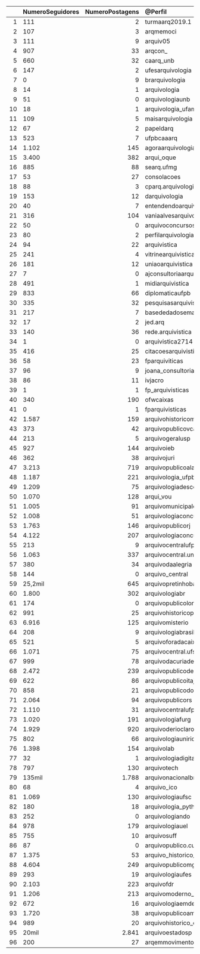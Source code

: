 |    | NumeroSeguidores   |   NumeroPostagens | @Perfil                        | url                                                       |
|---:|:-------------------|------------------:|:-------------------------------|:----------------------------------------------------------|
|  1 | 111                |             2     | turmaarq2019.1                 | https://www.instagram.com/turmaarq2019.1/                 |
|  2 | 107                |             3     | arqmemoci                      | https://www.instagram.com/arqmemoci/                      |
|  3 | 111                |             9     | arquiv05                       | https://www.instagram.com/arquiv05/                       |
|  4 | 907                |            33     | arqcon_                        | https://www.instagram.com/arqcon_/                        |
|  5 | 660                |            32     | caarq_unb                      | https://www.instagram.com/caarq_unb/                      |
|  6 | 147                |             2     | ufesarquivologia               | https://www.instagram.com/ufesarquivologia/               |
|  7 | 0                  |             9     | brarquivologia                 | https://www.instagram.com/brarquivologia/                 |
|  8 | 14                 |             1     | arquivologia                   | https://www.instagram.com/arquivologia/                   |
|  9 | 51                 |             0     | arquivologiaunb                | https://www.instagram.com/arquivologiaunb/                |
| 10 | 18                 |             1     | arquivologia_ufam              | https://www.instagram.com/arquivologia_ufam/              |
| 11 | 109                |             5     | maisarquivologia               | https://www.instagram.com/maisarquivologia/               |
| 12 | 67                 |             2     | papeldarq                      | https://www.instagram.com/papeldarq/                      |
| 13 | 523                |             7     | ufpbcaaarq                     | https://www.instagram.com/ufpbcaaarq/                     |
| 14 | 1.102              |           145     | agoraarquivologia              | https://www.instagram.com/agoraarquivologia/              |
| 15 | 3.400              |           382     | arqui_oque                     | https://www.instagram.com/arqui_oque/                     |
| 16 | 885                |            88     | searq.ufmg                     | https://www.instagram.com/searq.ufmg/                     |
| 17 | 53                 |            27     | consolacoes                    | https://www.instagram.com/consolacoes/                    |
| 18 | 88                 |             3     | cparq.arquivologia             | https://www.instagram.com/cparq.arquivologia/             |
| 19 | 153                |            12     | darquivologia                  | https://www.instagram.com/darquivologia/                  |
| 20 | 40                 |             7     | entendendoarquivologia0        | https://www.instagram.com/entendendoarquivologia0/        |
| 21 | 316                |           104     | vaniaalvesarquivologia         | https://www.instagram.com/vaniaalvesarquivologia/         |
| 22 | 50                 |             0     | arquivoconcursosonline         | https://www.instagram.com/arquivoconcursosonline/         |
| 23 | 80                 |             2     | perfilarquivologia             | https://www.instagram.com/perfilarquivologia/             |
| 24 | 94                 |            22     | arquivistica                   | https://www.instagram.com/arquivistica/                   |
| 25 | 241                |             4     | vitrinearquivistica            | https://www.instagram.com/vitrinearquivistica/            |
| 26 | 181                |            12     | uniaoarquivistica              | https://www.instagram.com/uniaoarquivistica/              |
| 27 | 7                  |             0     | ajconsultoriaarquivistica      | https://www.instagram.com/ajconsultoriaarquivistica/      |
| 28 | 491                |             1     | midiarquivistica               | https://www.instagram.com/midiarquivistica/               |
| 29 | 833                |            66     | diplomaticaufpb                | https://www.instagram.com/diplomaticaufpb/                |
| 30 | 335                |            32     | pesquisasarquivisticas         | https://www.instagram.com/pesquisasarquivisticas/         |
| 31 | 217                |             7     | basededadosemarquivistica_bda  | https://www.instagram.com/basededadosemarquivistica_bda/  |
| 32 | 17                 |             2     | jed.arq                        | https://www.instagram.com/jed.arq/                        |
| 33 | 140                |            36     | rede.arquivistica              | https://www.instagram.com/rede.arquivistica/              |
| 34 | 1                  |             0     | arquivistica2714               | https://www.instagram.com/arquivistica2714/               |
| 35 | 416                |            25     | citacoesarquivisticas          | https://www.instagram.com/citacoesarquivisticas/          |
| 36 | 58                 |            23     | fparquiviticas                 | https://www.instagram.com/fparquiviticas/                 |
| 37 | 96                 |             9     | joana_consultoria_arquivistica | https://www.instagram.com/joana_consultoria_arquivistica/ |
| 38 | 86                 |            11     | ivjacro                        | https://www.instagram.com/ivjacro/                        |
| 39 | 1                  |             1     | fp_arquivisticas               | https://www.instagram.com/fp_arquivisticas/               |
| 40 | 340                |           190     | ofwcaixas                      | https://www.instagram.com/ofwcaixas/                      |
| 41 | 0                  |             1     | fparquivisticas                | https://www.instagram.com/fparquivisticas/                |
| 42 | 1.587              |           159     | arquivohistoricomunicipalsp    | https://www.instagram.com/arquivohistoricomunicipalsp/    |
| 43 | 373                |            42     | arquivopublicovca              | https://www.instagram.com/arquivopublicovca/              |
| 44 | 213                |             5     | arquivogeralusp                | https://www.instagram.com/arquivogeralusp/                |
| 45 | 927                |           144     | arquivoieb                     | https://www.instagram.com/arquivoieb/                     |
| 46 | 362                |            38     | arquivojuri                    | https://www.instagram.com/arquivojuri/                    |
| 47 | 3.213              |           719     | arquivopublicoalagoas          | https://www.instagram.com/arquivopublicoalagoas/          |
| 48 | 1.187              |           221     | arquivologia_ufpb              | https://www.instagram.com/arquivologia_ufpb/              |
| 49 | 1.209              |            75     | arquivologiadescomplicada      | https://www.instagram.com/arquivologiadescomplicada/      |
| 50 | 1.070              |           128     | arqui_vou                      | https://www.instagram.com/arqui_vou/                      |
| 51 | 1.005              |            91     | arquivomunicipaldecampinas     | https://www.instagram.com/arquivomunicipaldecampinas/     |
| 52 | 1.008              |            51     | arquivologiaconcurso           | https://www.instagram.com/arquivologiaconcurso/           |
| 53 | 1.763              |           146     | arquivopublicorj               | https://www.instagram.com/arquivopublicorj/               |
| 54 | 4.122              |           207     | arquivologiaconcursos          | https://www.instagram.com/arquivologiaconcursos/          |
| 55 | 213                |             9     | arquivocentralufpa             | https://www.instagram.com/arquivocentralufpa/             |
| 56 | 1.063              |           337     | arquivocentral.unirio          | https://www.instagram.com/arquivocentral.unirio/          |
| 57 | 380                |            34     | arquivodaalegria               | https://www.instagram.com/arquivodaalegria/               |
| 58 | 144                |             0     | arquivo_central                | https://www.instagram.com/arquivo_central/                |
| 59 | 25,2mil            |           645     | arquivopretinhobasico          | https://www.instagram.com/arquivopretinhobasico/          |
| 60 | 1.800              |           302     | arquivologiabr                 | https://www.instagram.com/arquivologiabr/                 |
| 61 | 174                |             0     | arquivopublicolondrina         | https://www.instagram.com/arquivopublicolondrina/         |
| 62 | 991                |            25     | arquivohistoricopoa            | https://www.instagram.com/arquivohistoricopoa/            |
| 63 | 6.916              |           125     | arquivomisterio                | https://www.instagram.com/arquivomisterio/                |
| 64 | 208                |             9     | arquivologiabrasil             | https://www.instagram.com/arquivologiabrasil/             |
| 65 | 521                |             5     | arquivoforadacaixa             | https://www.instagram.com/arquivoforadacaixa/             |
| 66 | 1.071              |            75     | arquivocentral.ufsc            | https://www.instagram.com/arquivocentral.ufsc/            |
| 67 | 999                |            78     | arquivodacuriademaceio         | https://www.instagram.com/arquivodacuriademaceio/         |
| 68 | 2.472              |           239     | arquivopublicodepernambuco     | https://www.instagram.com/arquivopublicodepernambuco/     |
| 69 | 622                |            86     | arquivopublicoitajai           | https://www.instagram.com/arquivopublicoitajai/           |
| 70 | 858                |            21     | arquivopublicodopi             | https://www.instagram.com/arquivopublicodopi/             |
| 71 | 2.064              |            94     | arquivopublicors               | https://www.instagram.com/arquivopublicors/               |
| 72 | 1.110              |            31     | arquivocentralufpb             | https://www.instagram.com/arquivocentralufpb/             |
| 73 | 1.020              |           191     | arquivologiafurg               | https://www.instagram.com/arquivologiafurg/               |
| 74 | 1.929              |           920     | arquivoderioclaro              | https://www.instagram.com/arquivoderioclaro/              |
| 75 | 802                |            66     | arquivologiaunirio             | https://www.instagram.com/arquivologiaunirio/             |
| 76 | 1.398              |           154     | arquivolab                     | https://www.instagram.com/arquivolab/                     |
| 77 | 32                 |             1     | arquivologiadigital            | https://www.instagram.com/arquivologiadigital/            |
| 78 | 797                |           130     | arquivotech                    | https://www.instagram.com/arquivotech/                    |
| 79 | 135mil             |             1.788 | arquivonacionalbrasil          | https://www.instagram.com/arquivonacionalbrasil/          |
| 80 | 68                 |             4     | arquivo_ico                    | https://www.instagram.com/arquivo_ico/                    |
| 81 | 1.069              |           130     | arquivologiaufsc               | https://www.instagram.com/arquivologiaufsc/               |
| 82 | 180                |            18     | arquivologia_python            | https://www.instagram.com/arquivologia_python/            |
| 83 | 252                |             0     | arquivologiando                | https://www.instagram.com/arquivologiando/                |
| 84 | 978                |           179     | arquivologiauel                | https://www.instagram.com/arquivologiauel/                |
| 85 | 755                |            10     | arquivosuff                    | https://www.instagram.com/arquivosuff/                    |
| 86 | 87                 |             0     | arquivopublico.curuca          | https://www.instagram.com/arquivopublico.curuca/          |
| 87 | 1.375              |            53     | arquivo_historico_rs           | https://www.instagram.com/arquivo_historico_rs/           |
| 88 | 4.604              |           249     | arquivopublicomg               | https://www.instagram.com/arquivopublicomg/               |
| 89 | 293                |            19     | arquivologiaufes               | https://www.instagram.com/arquivologiaufes/               |
| 90 | 2.103              |           223     | arquivofdr                     | https://www.instagram.com/arquivofdr/                     |
| 91 | 1.206              |           213     | arquivomoderno_                | https://www.instagram.com/arquivomoderno_/                |
| 92 | 672                |            16     | arquivologiaemdestaque         | https://www.instagram.com/arquivologiaemdestaque/         |
| 93 | 1.720              |            38     | arquivopublicoam               | https://www.instagram.com/arquivopublicoam/               |
| 94 | 989                |            20     | arquivohistorico_eba_ufrj      | https://www.instagram.com/arquivohistorico_eba_ufrj/      |
| 95 | 20mil              |             2.841 | arquivoestadosp                | https://www.instagram.com/arquivoestadosp/                |
| 96 | 200                |            27     | arqemmovimento                 | https://www.instagram.com/arqemmovimento/                 |